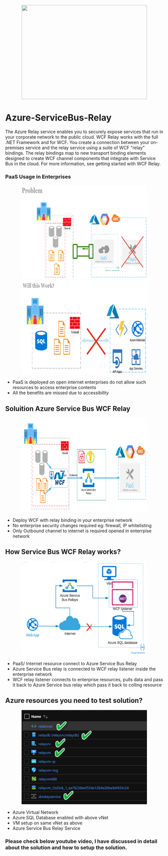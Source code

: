 <p align="center">
  <img width="400" height="300" src="https://raw.githubusercontent.com/Azure/azure-relay/master/relay.png">
</p>

# Azure-ServiceBus-Relay
The Azure Relay service enables you to securely expose services that run in your corporate network to the public cloud.
WCF Relay works with the full .NET Framework and for WCF. You create a connection between your on-premises service and 
the relay service using a suite of WCF "relay" bindings. The relay bindings map to new transport binding elements designed to
create WCF channel components that integrate with Service Bus in the cloud. For more information, see getting started with WCF Relay.

<h3>PaaS Usage in Enterprises</h3>
<p align="center">
  <img width="400" height="300" src="https://raw.githubusercontent.com/khanasif1/Azure-ServiceBus-Relay/master/ServiceBuse.Relay/Images/R1.PNG">
  <img width="400" height="300" src="https://raw.githubusercontent.com/khanasif1/Azure-ServiceBus-Relay/master/ServiceBuse.Relay/Images/R2.PNG">
  <ul>
  <li>PaaS is deployed on open internet enterprises do not allow such resources to access enterprise contents</li>
  <li>All the benefits are missed due to accessibility</li>  
</ul>

</p>
<h2>Soluition Azure  Service Bus WCF Relay</h3>
<p align="center">
  <img width="400" height="300" src="https://raw.githubusercontent.com/khanasif1/Azure-ServiceBus-Relay/master/ServiceBuse.Relay/Images/R3.PNG">
  <ul>
  <li>Deploy WCF with relay binding in your enterprise network</li>
  <li>No enterprise security changes required eg: firewall, IP whitelisting</li>
  <li>Only Outbound channel to internet is required opened in enterrpise network</li>
</ul>
</p>
<h2>How Service Bus WCF Relay works?</h3>
<p align="center">
  <img width="400" height="300" src="https://raw.githubusercontent.com/khanasif1/Azure-ServiceBus-Relay/master/ServiceBuse.Relay/Images/R4.PNG">
  <ul>
  <li>PaaS/ Internet resource connect to Azure Service Bus Relay</li>
  <li>Azure Service Bus relay is connected to WCF relay listener inside the enterprise network</li>
  <li>WCF relay listener connects to enterprise resources, pulls data and pass it back to Azure Service bus relay which pass it back to colling resource</li>
</ul>
</p>
<h2>Azure resources you need to test solution?</h3>
<p align="center">
  <img width="400" height="300" src="https://raw.githubusercontent.com/khanasif1/Azure-ServiceBus-Relay/master/ServiceBuse.Relay/Images/Azure%20Resources.PNG">
  <ul>
  <li>Azure Virtual Network</li>
  <li>Azure SQL Database enabled with above vNet</li>
  <li>VM setup on same vNet as above</li>
  <li>Azure Service Bus Relay Service</li>
</ul>
</p>
<h3>Please check below youtube video, I have discussed in detail about the solution and how to setup the solution.</h3>
<a href="https://www.youtube.com/watch?v=xrUkdxY5jro&t=11s" target="_blank"></a>

